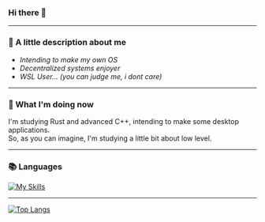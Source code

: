 ### Hi there 👋

---

### 🤔 A little description about me

- _Intending to make my own OS_
- _Decentralized systems enjoyer_
- _WSL User... (you can judge me, i dont care)_
 
---

### 👀 What I'm doing now

I'm studying Rust and advanced C++, intending to make some desktop applications.<br>So, as you can imagine, I'm studying a little bit about low level.

---

### 📚 Languages
[![My Skills](https://skills.thijs.gg/icons?i=c,cpp,rust)](https://skills.thijs.gg)

---

[![Top Langs](https://github-readme-stats.vercel.app/api/top-langs/?username=SerjeiMikailov&layout=compact&theme=dracula&langs_count=6count_private=true)](https://github.com/anuraghazra/github-readme-stats)
